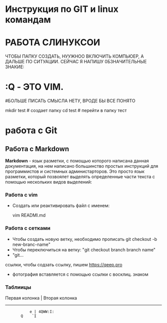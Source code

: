  
# Инструкция по GIT и linux командам

# РАБОТА СЛИНУКСОИ
ЧТОБЫ ПАПКУ СОЗДАТЬ, НУУЖНОО ВКЛЮЧИТЬ КОМПЬЮЕР, А ДАЛЬШЕ ПО СИТУАЦИИ.
СЕЙЧАС Я НAПИШУ 0БЗНАЧИТЕЛЬНЫЕ ЗНАКИЕ:
# :Q - ЭТО VIM.
#БОЛЬШЕ ПИСАТЬ СМЫСЛА НЕТУ, ВРОДЕ БЫ ВСЕ ПОНЯТО


mkdir test # создает папку
cd test    # перейти в папку тест


# работа с  Git


## Работа с Markdown  
**Markdown** - язык разметки, с помощью которого написана данная документация, на нем написано большинство простых инструкций для программистов и системных администарторов. Это просто язык разметки, который позвоялет выделять определенные части текста с помощью нескольких видов выделений:


### Работа с vim 

* Создать или реактивировать файл с именем: 

   vim READMI.md


### Работа с сетками

* Чтобы создать новую ветку, необходимо прописать git checkout -b new-branc-name"
* Чтобы переключиться на ветку: "git checkout branch branch name"
* "git...

ссылки, чтобы содзать ссылку, пишем https://qeep.pro
* фотография вставляется с помощью ссылки с восклиц. знаком
### Таблиицы  
 Первая колонка | Вторая колонка
 ______________________________
               e | 4QWW:I:
	       Q	`I
